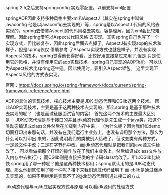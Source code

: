 spring 2.5之后支持springconfig  实现零配置。以前支持xml配置

springAOP因此支持多种风格主要xml和AspectJ（其实在spring中叫做javaconfig  他是以javaconfig去实现的）等，spring是以AspectJ
代码的风格去实现的，spring去借鉴Aspectj的代码风格去实现，容易理解，因为xml会比较难理解。因此spring借鉴以AspectJ代码风格
去实现。其实spring自己也写了一个实现方式，但比较复杂，因此spring后面去点掉了。AspectJ有实现aop的技术和样子，但是spring仅仅
借助参考 了AspectJ实现方式也就是样子，并没有实现AspectJ的技术，spring觉得他长得好看，比较好用直接拿过来用了,但是
只是使用它的风格，并没有使用它的aop实现技术。spring自己实现的AOP功能。可以认为Aspect技术比spring还牛逼。因此使用时，要引入Aspect架包。
这里实现下AspectJ风格的方式去实现。

官网：https://docs.spring.io/spring-framework/docs/current/spring-framework-reference/core.html


AOP的具体的实现技术，核心技术主要是JDK 动态代理和CGlib这两个技术。
因此AOP实现技术，主要是基于这两种技术去实现的，那么spring 是基于那种技术去实现的呢？（也是面试征服面试官的内容）
首先这两个技术的主要最大区别是：
JDK动态代理是基于接口的并且jdk动态代理他是先生成一个java类，把这个类动态编译成class文件然后在加载到内存中来，
（为什么呢？因为我们如demo切面打印出来那句话，并没有在我们运行主业务上，也没有调用那个方法，那么为什么可以打印出
来的，因此说明我们的类被别人给改了，但改变类有两种方式，一是源文件中改；二是在字节码中改。而jdk动态代理就是把我们的java源文件给改了，
可以看做把那个打印的操作放在了我们主业务上，然后编译成class文件放入内存中去执行）；
而CGlib则是直接把类的字节码class给改了。所以CGlib比较快
spring用了哪一种呢？他是这两种技术都用；spring默认用的是JDK动态代理。那么他到底使用了哪一种呢？接下来我们通过代码证明下
而 cblib是通过继承去实现的，如果不用继承是实现不了的;jdk动态代理则通过接口的方式


jdk动态代理与cglib底层实现方式与原理
可以看jdk源码的处理方式
